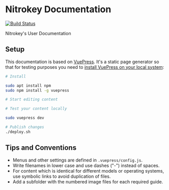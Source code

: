 Nitrokey Documentation
======================

[![Build Status](https://travis-ci.org/Nitrokey/nitrokey-documentation.svg)](https://travis-ci.org/Nitrokey/nitrokey-documentation)

Nitrokey's User Documentation

## Setup

This documentation is based on [VuePress](https://vuepress.vuejs.org/). It's a static page generator so that for testing purposes you need to [install VuePress on your local system](https://v1.vuepress.vuejs.org/guide/getting-started.html#global-installation):

```bash
# Install

sudo apt install npm
sudo npm install -g vuepress

# Start editing content

# Test your content locally

sudo vuepress dev

# Publish changes
./deploy.sh
```

## Tips and Conventions

* Menus and other settings are defined in `.vuepress/config.js`.
* Write filenames in lower case and use dashes ("-") instead of spaces.
* For content which is identical for different models or operating systems, use symbolic links to avoid duplication of files.
* Add a subfolder with the numbered image files for each required guide.
